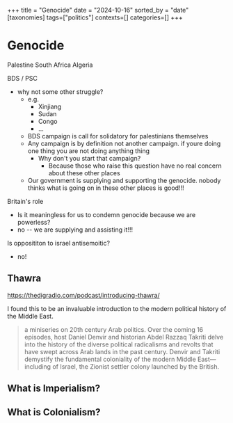 +++
title = "Genocide"
date = "2024-10-16"
sorted_by = "date"
[taxonomies]
tags=["politics"]
contexts=[]
categories=[]
+++

# Genocide

Palestine
South Africa
Algeria

BDS / PSC
  - why not some other struggle?
     - e.g.
       - Xinjiang
       - Sudan
       - Congo
       - ...
     - BDS campaign is call for solidatory for palestinians themselves
     - Any campaign is by definition not another campaign. if youre doing one
       thing you are not doing anything thing
       - Why don't you start that campaign?
          - Because those who raise this question have no real concern
            about these other places
     - Our government is supplying and supporting the genocide. nobody thinks
       what is going on in these other places is good!!!

Britain's role
  - Is it meaningless for us to condemn genocide because we are powerless?
  - no -- we are supplying and assisting it!!! 

Is opposititon to israel antisemoitic?
  - no! 

## Thawra

https://thedigradio.com/podcast/introducing-thawra/

I found this to be an invaluable introduction to the modern political history of
the Middle East.

> a miniseries on 20th century Arab politics. Over the coming 16 episodes, host
> Daniel Denvir and historian Abdel Razzaq Takriti delve into the history of the
> diverse political radicalisms and revolts that have swept across Arab lands in
> the past century. Denvir and Takriti demystify the fundamental coloniality of
> the modern Middle East—including of Israel, the Zionist settler colony
> launched by the British.



## What is Imperialism?
## What is Colonialism?